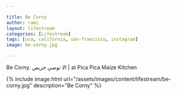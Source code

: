```yaml
---

title: Be Corny
author: rami
layout: lifestream 
categories: [Lifestream]
tags: [usa, california, san-francisco, instagram]
image: be-corny.jpg

---
```


Be Corny. لا توصي حريص! | at Pica Pica Maize Kitchen

{% include image.html url="/assets/images/content/lifestream/be-corny.jpg" description="Be Corny" %}
